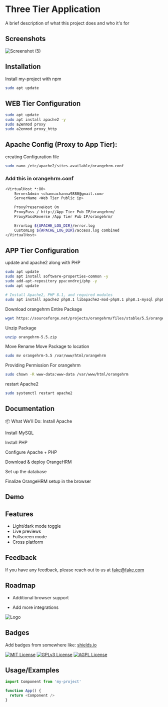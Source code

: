 
# Three Tier Application

A brief description of what this project does and who it's for



## Screenshots

![Screenshot (5)](https://github.com/user-attachments/assets/5916a506-8b5d-4f17-b77c-b65d57e1f273)


## Installation

Install my-project with npm

```bash
sudo apt update
```
## WEB Tier Configuration
```bash
sudo apt update
sudo apt install apache2 -y
sudo a2enmod proxy
sudo a2enmod proxy_http
```
## Apache Config (Proxy to App Tier):
creating Configuration file
```bash
sudo nano /etc/apache2/sites-available/orangehrm.conf
```
### Add this in orangehrm.conf
```bash
<VirtualHost *:80>
    ServerAdmin <channachanna9880@gmail.com>
    ServerName <Web Tier Public ip>

    ProxyPreserveHost On
    ProxyPass / http://App Tier Pub IP/orangehrm/
    ProxyPassReverse /App Tier Pub IP/orangehrm/

    ErrorLog ${APACHE_LOG_DIR}/error.log
    CustomLog ${APACHE_LOG_DIR}/access.log combined
</VirtualHost>
```

## APP Tier Configuration
update and apache2 along with PHP
```bash
sudo apt update
sudo apt install software-properties-common -y
sudo add-apt-repository ppa:ondrej/php -y
sudo apt update

# Install Apache2, PHP 8.1, and required modules
sudo apt install apache2 php8.1 libapache2-mod-php8.1 php8.1-mysql php8.1-xml php8.1-curl php8.1-zip php8.1-mbstring php8.1-intl unzip -y
```
Download orangehrm Entire Package
```bash
wget https://sourceforge.net/projects/orangehrm/files/stable/5.5/orangehrm-5.5.zip/download -O orangehrm-5.5.zip
```
Unzip Package
``` bash
unzip orangehrm-5.5.zip
```
Move Rename Move Package to location
```bash
sudo mv orangehrm-5.5 /var/www/html/orangehrm
```
Providing Permission For orangehrm
```bash
sudo chown -R www-data:www-data /var/www/html/orangehrm
```
restart Apache2
```bash
sudo systemctl restart apache2
```
## Documentation

📦 What We'll Do:
Install Apache

Install MySQL

Install PHP

Configure Apache + PHP

Download & deploy OrangeHRM

Set up the database

Finalize OrangeHRM setup in the browser


## Demo


## Features

- Light/dark mode toggle
- Live previews
- Fullscreen mode
- Cross platform


## Feedback

If you have any feedback, please reach out to us at fake@fake.com


## Roadmap

- Additional browser support

- Add more integrations


![Logo](https://dev-to-uploads.s3.amazonaws.com/uploads/articles/th5xamgrr6se0x5ro4g6.png)


## Badges

Add badges from somewhere like: [shields.io](https://shields.io/)

[![MIT License](https://img.shields.io/badge/License-MIT-green.svg)](https://choosealicense.com/licenses/mit/)
[![GPLv3 License](https://img.shields.io/badge/License-GPL%20v3-yellow.svg)](https://opensource.org/licenses/)
[![AGPL License](https://img.shields.io/badge/license-AGPL-blue.svg)](http://www.gnu.org/licenses/agpl-3.0)


## Usage/Examples

```javascript
import Component from 'my-project'

function App() {
  return <Component />
}
```

